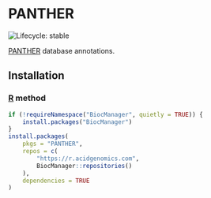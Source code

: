 # PANTHER

![Lifecycle: stable](https://img.shields.io/badge/lifecycle-stable-green.svg)

[PANTHER][] database annotations.

## Installation

### [R][] method

```r
if (!requireNamespace("BiocManager", quietly = TRUE)) {
    install.packages("BiocManager")
}
install.packages(
    pkgs = "PANTHER",
    repos = c(
        "https://r.acidgenomics.com",
        BiocManager::repositories()
    ),
    dependencies = TRUE
)
```

[panther]: http://www.pantherdb.org/
[r]: https://www.r-project.org/
